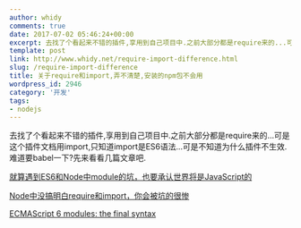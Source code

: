 ```yaml
---
author: whidy
comments: true
date: 2017-07-02 05:46:24+00:00
excerpt: 去找了个看起来不错的插件,享用到自己项目中.之前大部分都是require来的...可是这个插件文档用import,只知道import是ES6语法...可是不知道为什么插件不生效.难道要babel一下?先来看看几篇文章吧.
template: post
link: http://www.whidy.net/require-import-difference.html
slug: /require-import-difference
title: 关于require和import,弄不清楚,安装的npm包不会用
wordpress_id: 2946
category: '开发'
tags:
- nodejs
---
```


去找了个看起来不错的插件,享用到自己项目中.之前大部分都是require来的...可是这个插件文档用import,只知道import是ES6语法...可是不知道为什么插件不生效.难道要babel一下?先来看看几篇文章吧.

[就算遇到ES6和Node中module的坑，也要承认世界将是JavaScript的](http://www.tangshuang.net/2882.html)

[Node中没搞明白require和import，你会被坑的很惨](http://imweb.io/topic/582293894067ce9726778be9)

[ECMAScript 6 modules: the final syntax](http://2ality.com/2014/09/es6-modules-final.html)
